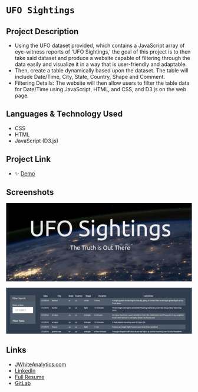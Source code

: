 # `UFO Sightings`

## Project Description

- Using the UFO dataset provided, which contains a JavaScript array of eye-witness reports of 'UFO Sightings,' the goal of this project is to then take said dataset and produce a website capable of filtering through the data easily and visualize it in a way that is user-friendly and adaptable.
- Then, create a table dynamically based upon the dataset. The table will include Date/Time, City, State, Country, Shape and Comment.
- Filtering Details: The website will then allow users to filter the table data for Date/Time using JavaScript, HTML, and CSS, and D3.js on the web page.

## Languages & Technology Used

- CSS
- HTML
- JavaScript (D3.js)

## Project Link

- ✨ [Demo](https://jwhite1987.github.io/UFO-Sightings/)

## Screenshots
![image](/images/screenshot1.png)

![image](/images/screenshot2.png)

## Links
- [JWhiteAnalytics.com](https://jwhiteanalytics.com)
- [LinkedIn](https://www.linkedin.com/in/jwhite1987)
- [Full Resume](https://jwhiteanalytics.com/JWhite%20DataAnalyst.pdf)
- [GitLab](https://gitlab.com/jimmywhite1987)
